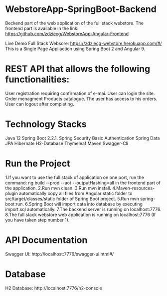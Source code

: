 # WebstoreApp-SpringBoot-Backend
Beckend part of the web application of the full stack webstore. 
The frontend part is available in the link: https://github.com/zdziecg/WebstoreApp-Angular-Frontend

Live Demo Full Stack Websore: https://zdziecg-webstore.herokuapp.com/#/
This is a Single Page Appliaction using Spring Boot 2 and Angular 9.

# REST API that allows the following functionalities:

User registration requiring confirmation of e-mai.
User can login the site.
Order menagment
Products catalogue.
The user has access to his orders.
User can logout after completing.

# Technology Stacks

Java 12
Spring Boot 2.2.1.
Spring Security
Basic Authentication
Spring Data JPA
Hibernate
H2-Database
Thymeleaf
Maven
Swagger-Cli

# Run the Project

1.If you want to use the full stack of application on one port,
run the command: ng build --prod --aot --outputHashing=all
in the frontend part of the application.
2.Run mvn clean.
3.Run mvn install.
4.Maven-resources-plugin automatically copy all files from Angular static folder to src/target/classes/static folder of Spring Boot project.
5.Run mvn spring-boot:run.
6.Spring Boot will import data into database by executing import.sql automatically.
7.The backend server is running on localhost:7776.
8.The full stack webstore web application is running on localhost:7776 (If you have taken step number 1).

# API Documentation
Swagger UI: http://localhost:7776/swagger-ui.html#/
# Database
H2 Database: http://localhost:7776/h2-console

